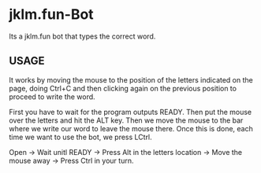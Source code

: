 # jklm.fun-Bot
Its a jklm.fun bot that types the correct word.

## USAGE
It works by moving the mouse to the position of the letters indicated on the page, doing Ctrl+C and then clicking again on the previous position to proceed to write the word.

First you have to wait for the program outputs READY. Then put the mouse over the letters and hit the ALT key. Then we move the mouse to the bar where we write our word to leave the mouse there. Once this is done, each time we want to use the bot, we press LCtrl.

Open -> Wait unitl READY -> Press Alt in the letters location -> Move the mouse away -> Press Ctrl in your turn.
